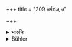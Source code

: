+++
title = "209 धर्मज्ञञ् च"

+++

<details><summary>भारुचिः</summary>

भूमिहिरण्याभ्यां मित्रं ज्याय इति शोकद्वयेन तत्स्तुतिर् मित्रोपसंग्रहार्था ॥ ७.२०८–०९ ॥
</details>

<details><summary>Bühler</summary>

209	A weak friend (even) is greatly commended, who is righteous (and) grateful, whose people are contented, who is attached and persevering in his undertakings.
</details>
